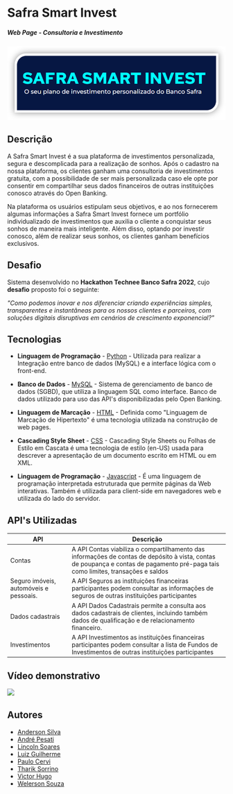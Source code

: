# Safra Smart Invest
##### _Web Page - Consultoria e Investimento_

[<img width="1000px" src="https://github.com/Pesati/Hackathon/blob/main/assets-images/safra_smart_invest.png" />](https://www.safra.com.br/)

## Descrição

A Safra Smart Invest é a sua plataforma de investimentos personalizada, segura e descomplicada para a realização de sonhos. Após o cadastro na nossa plataforma, os clientes ganham uma consultoria de investimentos gratuita, com a possibilidade de ser mais personalizada caso ele opte por consentir em compartilhar seus dados financeiros de outras instituições conosco através do Open Banking. 

Na plataforma os usuários estipulam seus objetivos, e ao nos fornecerem algumas informações a Safra Smart Invest fornece um portfólio individualizado de investimentos que auxilia o cliente a conquistar seus sonhos de maneira mais inteligente. Além disso, optando por investir conosco, além de realizar seus sonhos, os clientes ganham benefícios exclusivos.

## Desafio

Sistema desenvolvido no **Hackathon Technee Banco Safra 2022**, cujo **desafio** proposto foi o seguinte:

*"Como podemos inovar e nos diferenciar criando experiências simples, transparentes e instantâneas para os nossos clientes e parceiros, com soluções digitais disruptivas em cenários de crescimento exponencial?"*

## Tecnologias
- **Linguagem de Programação** - [Python](https://www.python.org/) - Utilizada para realizar a Integração entre banco de dados (MySQL) e a interface lógica com o front-end.
 
- **Banco de Dados** - [MySQL](https://www.mysql.com/) - Sistema de gerenciamento de banco de dados (SGBD), que utiliza a linguagem SQL como interface. Banco de dados utilizado para uso das API's disponibilizadas pelo Open Banking.

- **Linguagem de Marcação** - [HTML](https://www.w3schools.com/html/) - Definida como "Linguagem de Marcação de Hipertexto" é uma tecnologia utilizada na construção de web pages. 

- **Cascading Style Sheet** - [CSS](https://www.w3schools.com/html/) - Cascading Style Sheets ou Folhas de Estilo em Cascata é uma tecnologia de estilo (en-US) usada para descrever a apresentação de um documento escrito em HTML ou em XML.

- **Linguagem de Programação** - [Javascript](https://www.javascript.com/) - É uma linguagem de programação interpretada estruturada que permite páginas da Web interativas. Também é utilizada para client-side em navegadores web e utilizada do lado do servidor.

## API's Utilizadas
| API   | Descrição      |
|-------------|-------------|
| Contas | A API Contas viabiliza o compartilhamento das informações de contas de depósito à vista, contas de poupança e contas de pagamento pré-paga tais como limites, transações e saldos|
| Seguro imóveis, automóveis e pessoais. | A API Seguros as instituições financeiras participantes podem consultar as informações de seguros de outras instituições participantes |
| Dados cadastrais | A API Dados Cadastrais permite a consulta aos dados cadastrais de clientes, incluindo também dados de qualificação e de relacionamento financeiro.|
| Investimentos | A API Investimentos as instituições financeiras participantes podem consultar a lista de Fundos de Investimentos de outras instituições participantes |

## Vídeo demonstrativo

[<img hight="500px" width="500px" src="https://github.com/Pesati/Safra-Smart-Invest/blob/main/assets-images/logo_video.png" />](https://www.youtube.com/watch?v=qlVFW4Ka9Xs)

## Autores 

- [Anderson Silva](https://www.linkedin.com/in/anderson-lima-34945a110/)
- [André Pesati](https://www.linkedin.com/in/andrepesati/)
- [Lincoln Soares](https://www.linkedin.com/in/lincoln-soares-jesus/)
- [Luiz Guilherme](https://www.linkedin.com/in/lguilhermepereira/)
- [Paulo Cervi](https://www.linkedin.com/in/paulo-henrique-vidal-cervi-07b3a8194/)
- [Tharik Sorrino](https://www.linkedin.com/in/tharik-jose-sorrino-dos-reis-b83a04127/)
- [Victor Hugo](https://www.linkedin.com/in/victor-hugo-danelichen-1643a6203/)
- [Welerson Souza](https://www.linkedin.com/in/welerson-santos-souza/)
